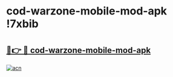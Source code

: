 # cod-warzone-mobile-mod-apk !7xbib

# <h2><a href="https://ixhwqv.esa.edu.pl?title=cod-warzone-mobile-mod-apk&ref=7xbib">🔗👉 🔴 cod-warzone-mobile-mod-apk</a></h2>

[![acn](https://github.com/user-attachments/assets/0f9c940e-d8b0-45ae-aac7-cd30a18b3e1c)](https://ixhwqv.esa.edu.pl?title=cod-warzone-mobile-mod-apk&ref=7xbib)

